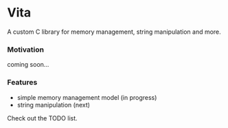 # Vita

A custom C library for memory management, string manipulation and more. 

### Motivation
coming soon...

### Features
* simple memory management model (in progress)
* string manipulation (next)

Check out the TODO list.

